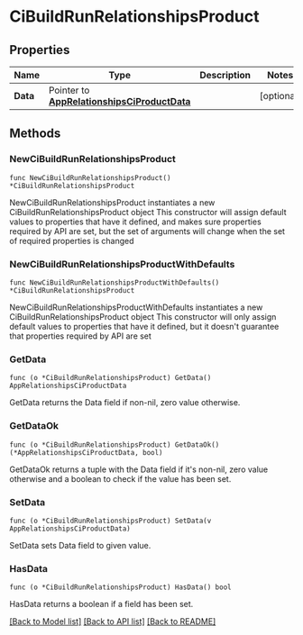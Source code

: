 # CiBuildRunRelationshipsProduct

## Properties

Name | Type | Description | Notes
------------ | ------------- | ------------- | -------------
**Data** | Pointer to [**AppRelationshipsCiProductData**](AppRelationshipsCiProductData.md) |  | [optional] 

## Methods

### NewCiBuildRunRelationshipsProduct

`func NewCiBuildRunRelationshipsProduct() *CiBuildRunRelationshipsProduct`

NewCiBuildRunRelationshipsProduct instantiates a new CiBuildRunRelationshipsProduct object
This constructor will assign default values to properties that have it defined,
and makes sure properties required by API are set, but the set of arguments
will change when the set of required properties is changed

### NewCiBuildRunRelationshipsProductWithDefaults

`func NewCiBuildRunRelationshipsProductWithDefaults() *CiBuildRunRelationshipsProduct`

NewCiBuildRunRelationshipsProductWithDefaults instantiates a new CiBuildRunRelationshipsProduct object
This constructor will only assign default values to properties that have it defined,
but it doesn't guarantee that properties required by API are set

### GetData

`func (o *CiBuildRunRelationshipsProduct) GetData() AppRelationshipsCiProductData`

GetData returns the Data field if non-nil, zero value otherwise.

### GetDataOk

`func (o *CiBuildRunRelationshipsProduct) GetDataOk() (*AppRelationshipsCiProductData, bool)`

GetDataOk returns a tuple with the Data field if it's non-nil, zero value otherwise
and a boolean to check if the value has been set.

### SetData

`func (o *CiBuildRunRelationshipsProduct) SetData(v AppRelationshipsCiProductData)`

SetData sets Data field to given value.

### HasData

`func (o *CiBuildRunRelationshipsProduct) HasData() bool`

HasData returns a boolean if a field has been set.


[[Back to Model list]](../README.md#documentation-for-models) [[Back to API list]](../README.md#documentation-for-api-endpoints) [[Back to README]](../README.md)


